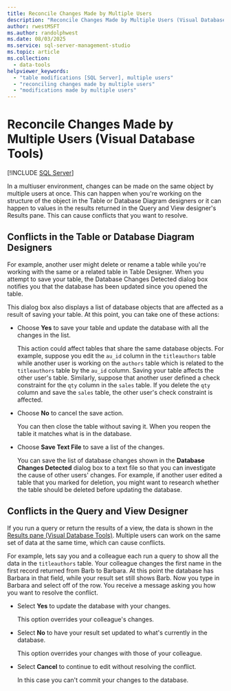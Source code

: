 ```yaml
---
title: Reconcile Changes Made by Multiple Users
description: "Reconcile Changes Made by Multiple Users (Visual Database Tools)"
author: rwestMSFT
ms.author: randolphwest
ms.date: 08/03/2025
ms.service: sql-server-management-studio
ms.topic: article
ms.collection:
  - data-tools
helpviewer_keywords:
  - "table modifications [SQL Server], multiple users"
  - "reconciling changes made by multiple users"
  - "modifications made by multiple users"
---
```

# Reconcile Changes Made by Multiple Users (Visual Database Tools)

[!INCLUDE [SQL Server](../includes/applies-to-version/sqlserver.md)]

In a multiuser environment, changes can be made on the same object by multiple users at once. This can happen when you're working on the structure of the object in the Table or Database Diagram designers or it can happen to values in the results returned in the Query and View designer's Results pane. This can cause conflicts that you want to resolve.

## Conflicts in the Table or Database Diagram Designers

For example, another user might delete or rename a table while you're working with the same or a related table in Table Designer. When you attempt to save your table, the Database Changes Detected dialog box notifies you that the database has been updated since you opened the table.

This dialog box also displays a list of database objects that are affected as a result of saving your table. At this point, you can take one of these actions:

- Choose **Yes** to save your table and update the database with all the changes in the list.

  This action could affect tables that share the same database objects. For example, suppose you edit the `au_id` column in the `titleauthors` table while another user is working on the `authors` table which is related to the `titleauthors` table by the `au_id` column. Saving your table affects the other user's table. Similarly, suppose that another user defined a check constraint for the `qty` column in the `sales` table. If you delete the `qty` column and save the `sales` table, the other user's check constraint is affected.

- Choose **No** to cancel the save action.

  You can then close the table without saving it. When you reopen the table it matches what is in the database.

- Choose **Save Text File** to save a list of the changes.

  You can save the list of database changes shown in the **Database Changes Detected** dialog box to a text file so that you can investigate the cause of other users' changes. For example, if another user edited a table that you marked for deletion, you might want to research whether the table should be deleted before updating the database.

## Conflicts in the Query and View Designer

If you run a query or return the results of a view, the data is shown in the [Results pane (Visual Database Tools)](results-pane-visual-database-tools.md). Multiple users can work on the same set of data at the same time, which can cause conflicts.

For example, lets say you and a colleague each run a query to show all the data in the `titleauthors` table. Your colleague changes the first name in the first record returned from Barb to Barbara. At this point the database has Barbara in that field, while your result set still shows Barb. Now you type in Barbara and select off of the row. You receive a message asking you how you want to resolve the conflict.

- Select **Yes** to update the database with your changes.

  This option overrides your colleague's changes.

- Select **No** to have your result set updated to what's currently in the database.

  This option overrides your changes with those of your colleague.

- Select **Cancel** to continue to edit without resolving the conflict.

  In this case you can't commit your changes to the database.
